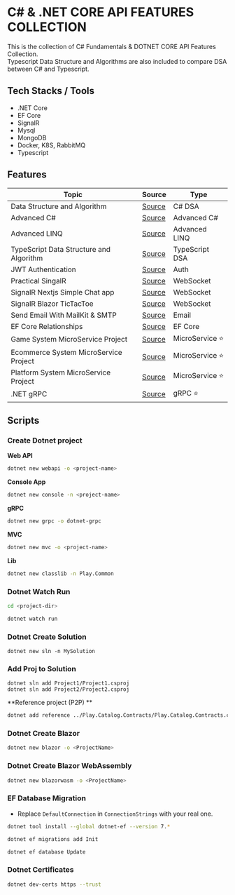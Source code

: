 # C# & .NET CORE API FEATURES COLLECTION

This is the collection of C# Fundamentals & DOTNET CORE API Features Collection. <br/>
Typescript Data Structure and Algorithms are also included to compare DSA between C# and Typescript.

## Tech Stacks / Tools

-   .NET Core
-   EF Core
-   SignalR
-   Mysql
-   MongoDB
-   Docker, K8S, RabbitMQ
-   Typescript

## Features

| Topic                                   | Source                                                                                                      | Type             |
| --------------------------------------- | ----------------------------------------------------------------------------------------------------------- | ---------------- |
| Data Structure and Algorithm            | [Source](https://github.com/thutasann/dotnet-core-features/tree/master/data-structure-algo)                 | C# DSA           |
| Advanced C#                             | [Source](https://github.com/thutasann/dotnet-core-features/tree/master/advanced-c#)                         | Advanced C#      |
| Advanced LINQ                           | [Source](https://github.com/thutasann/dotnet-core-features/tree/master/advanced-LINQ)                       | Advanced LINQ    |
| TypeScript Data Structure and Algorithm | [Source](https://github.com/thutasann/dotnet-core-features/tree/master/typescript-data-structure-algorithm) | TypeScript DSA   |
| JWT Authentication                      | [Source](https://github.com/thutasann/dotnet-core-features/tree/master/jwt-auth)                            | Auth             |
| Practical SingalR                       | [Source](https://github.com/thutasann/dotnet-core-features/tree/master/practical-signalR-mvc)               | WebSocket        |
| SignalR Nextjs Simple Chat app          | [Source](https://github.com/thutasann/dotnet-core-features/tree/master/signalR-nextjs-chat)                 | WebSocket        |
| SignalR Blazor TicTacToe                | [Source](https://github.com/thutasann/dotnet-core-features/tree/master/signalR-blazor-tictactoe)            | WebSocket        |
| Send Email With MailKit & SMTP          | [Source](https://github.com/thutasann/dotnet-core-features/tree/master/email-mailkit-smtp)                  | Email            |
| EF Core Relationships                   | [Source](https://github.com/thutasann/dotnet-core-features/tree/master/ef-core-relationships)               | EF Core          |
| Game System MicroService Project        | [Source](https://github.com/thutasann/dotnet-core-features/tree/master/microservices-project-one)           | MicroService ⭐️ |
| Ecommerce System MicroService Project   | [Source](https://github.com/thutasann/dotnet-core-features/tree/master/microservices-project-two)           | MicroService ⭐️ |
| Platform System MicroService Project    | [Source](https://github.com/thutasann/dotnet-core-features/tree/master/microservices-project-three)         | MicroService ⭐️ |
| .NET gRPC                               | [Source](https://github.com/thutasann/dotnet-core-features/tree/master/dotnet-grpc)                         | gRPC ⭐️         |

## Scripts

### Create Dotnet project

**Web API**

```bash
dotnet new webapi -o <project-name>
```

**Console App**

```bash
dotnet new console -n <project-name>
```

**gRPC**

```bash
dotnet new grpc -o dotnet-grpc
```

**MVC**

```bash
dotnet new mvc -o <project-name>
```

**Lib**

```bash
dotnet new classlib -n Play.Common
```

### Dotnet Watch Run

```bash
cd <project-dir>
```

```bash
dotnet watch run
```

### Dotnet Create Solution

```
dotnet new sln -n MySolution
```

### Add Proj to Solution

```
dotnet sln add Project1/Project1.csproj
dotnet sln add Project2/Project2.csproj
```

**Reference project (P2P) **

```bash
dotnet add reference ../Play.Catalog.Contracts/Play.Catalog.Contracts.csproj
```

### Dotnet Create Blazor

```bash
dotnet new blazor -o <ProjectName>
```

### Dotnet Create Blazor WebAssembly

```bash
dotnet new blazorwasm -o <ProjectName>
```

### EF Database Migration

-   Replace `DefaultConnection` in `ConnectionStrings` with your real one.

```bash
dotnet tool install --global dotnet-ef --version 7.*
```

```bash
dotnet ef migrations add Init
```

```bash
dotnet ef database Update
```

### Dotnet Certificates

```bash
dotnet dev-certs https --trust
```
